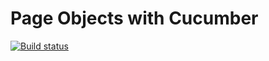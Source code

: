 # Page Objects with Cucumber


[![Build status](https://ci.appveyor.com/api/projects/status/hu6gwawjcfg86xfp?svg=true)](https://ci.appveyor.com/project/fps-git/pageobjectwithcucumber)